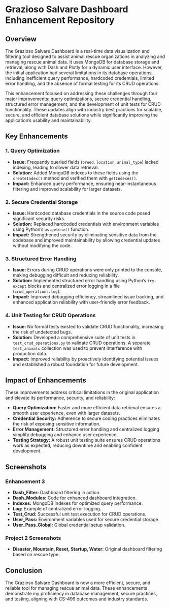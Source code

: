 # Grazioso Salvare Dashboard Enhancement Repository

## Overview
The Grazioso Salvare Dashboard is a real-time data visualization and filtering tool designed to assist animal rescue organizations in analyzing and managing rescue animal data. It uses MongoDB for database storage and retrieval, along with Dash and Plotly for a dynamic user interface. However, the initial application had several limitations in its database operations, including inefficient query performance, hardcoded credentials, limited error handling, and the absence of formal testing for its CRUD operations. 

This enhancement focused on addressing these challenges through four major improvements: query optimizations, secure credential handling, structured error management, and the development of unit tests for CRUD functionality. These updates align with industry best practices for scalable, secure, and efficient database solutions while significantly improving the application’s usability and maintainability.

## Key Enhancements
### 1. Query Optimization
- **Issue:** Frequently queried fields (`breed`, `location`, `animal_type`) lacked indexing, leading to slower data retrieval.
- **Solution:** Added MongoDB indexes to these fields using the `createIndex()` method and verified them with `getIndexes()`.
- **Impact:** Enhanced query performance, ensuring near-instantaneous filtering and improved scalability for larger datasets.

### 2. Secure Credential Storage
- **Issue:** Hardcoded database credentials in the source code posed significant security risks.
- **Solution:** Replaced hardcoded credentials with environment variables using Python’s `os.getenv()` function.
- **Impact:** Strengthened security by eliminating sensitive data from the codebase and improved maintainability by allowing credential updates without modifying the code.

### 3. Structured Error Handling
- **Issue:** Errors during CRUD operations were only printed to the console, making debugging difficult and reducing reliability.
- **Solution:** Implemented structured error handling using Python’s `try-except` blocks and centralized error logging in a file (`crud_operations.log`).
- **Impact:** Improved debugging efficiency, streamlined issue tracking, and enhanced application reliability with user-friendly error feedback.

### 4. Unit Testing for CRUD Operations
- **Issue:** No formal tests existed to validate CRUD functionality, increasing the risk of undetected bugs.
- **Solution:** Developed a comprehensive suite of unit tests in `test_crud_operations.py` to validate CRUD operations. A separate `test_animals` collection was used to prevent interference with production data.
- **Impact:** Improved reliability by proactively identifying potential issues and established a robust foundation for future development.

## Impact of Enhancements
These improvements address critical limitations in the original application and elevate its performance, security, and reliability:
- **Query Optimization:** Faster and more efficient data retrieval ensures a smooth user experience, even with larger datasets.
- **Credential Security:** Adherence to secure coding practices eliminates the risk of exposing sensitive information.
- **Error Management:** Structured error handling and centralized logging simplify debugging and enhance user experience.
- **Testing Strategy:** A robust unit testing suite ensures CRUD operations work as expected, reducing downtime and enabling confident development.

## Screenshots
### Enhancement 3
- **Dash_Filter:** Dashboard filtering in action.
- **Dash_Modules:** Code for enhanced dashboard integration.
- **Indexes:** MongoDB indexes for optimized query performance.
- **Log:** Example of centralized error logging.
- **Test_Crud:** Successful unit test execution for CRUD operations.
- **User_Pass:** Environment variables used for secure credential storage.
- **User_Pass_Global:** Global credential setup validation.

### Project 2 Screenshots
- **Disaster, Mountain, Reset, Startup, Water:** Original dashboard filtering based on rescue type.

## Conclusion
The Grazioso Salvare Dashboard is now a more efficient, secure, and reliable tool for managing rescue animal data. These enhancements demonstrate my proficiency in database management, secure practices, and testing, aligning with CS-499 outcomes and industry standards.
